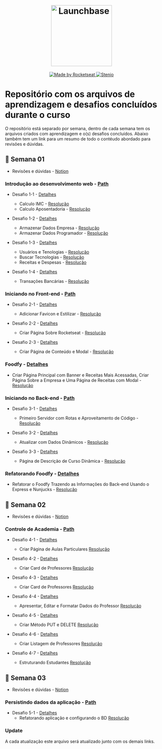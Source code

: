 <h1 align="center">
    <img alt="Launchbase" src="https://storage.googleapis.com/golden-wind/bootcamp-launchbase/logo.png" width="200px" />
</h1>

<p align="center">

  <a href="https://rocketseat.com.br">
    <img alt="Made by Rocketseat" src="https://img.shields.io/badge/made%20by-Rocketseat-%23F8952D">
  </a>

  <a href="https://www.linkedin.com/in/steniooliv/" >
    <img alt="Stenio" src="https://img.shields.io/badge/steniooliv-in-%230072b1">
  </a>

</p>

# Repositório com os arquivos de aprendizagem e desafios concluídos durante o curso
O repositório está separado por semana, dentro de cada semana tem os arquivos criados com aprendizagem e o(s) desafios concluídos.
Abaixo também tem um link para um resumo de todo o contéudo abordado para revisões e dúvidas.

## :calendar: Semana 01
- Revisões e dúvidas - [Notion](https://www.notion.so/Semana-01-b0bb93458edd4d56b0055cfc54e6483f)

### Introdução ao desenvolvimento web - [Path](https://github.com/steniooliv/launchbase/tree/master/semana01/intro)

- Desafio 1-1 - [Detalhes](https://github.com/Rocketseat/bootcamp-launchbase-desafios-01/blob/master/desafios/01-1-primeiros-passos-com-js.md)
    - Calculo IMC - [Resolução](https://github.com/steniooliv/launchbase/blob/master/semana01/intro/desafio1-1/imc.js)
    - Calculo Aposentadoria - [Resolução](https://github.com/steniooliv/launchbase/blob/master/semana01//intro/desafio1-1/aposentadoria.js)

- Desafio 1-2 - [Detalhes](https://github.com/Rocketseat/bootcamp-launchbase-desafios-01/blob/master/desafios/01-2-lidando-com-objetos-e-vetores.md)
    - Armazenar Dados Empresa - [Resolução](https://github.com/steniooliv/launchbase/blob/master/semana01/intro/desafio1-2/empresa.js)
    - Armazenar Dados Programador - [Resolução](https://github.com/steniooliv/launchbase/blob/master/semana01/intro/desafio1-2/programador.js)

- Desafio 1-3 - [Detalhes](https://github.com/Rocketseat/bootcamp-launchbase-desafios-01/blob/master/desafios/01-3-funcoes-e-estruturas-de-repeticao.md)
    - Usuários e Tenologias - [Resolução](https://github.com/steniooliv/launchbase/blob/master/semana01/intro/desafio1-3/usuarios.js)
    - Buscar Tecnologias - [Resolução](https://github.com/steniooliv/launchbase/blob/master/semana01/intro/desafio1-3/tecnologia.js)
    - Receitas e Despesas - [Resolução](https://github.com/steniooliv/launchbase/blob/master/semana01/intro/desafio1-3/despesas-receitas.js)

- Desafio 1-4 - [Detalhes](https://github.com/Rocketseat/bootcamp-launchbase-desafios-01/blob/master/desafios/01-4-aplicacao-operacoes-bancarias.md)
    - Transações Bancárias - [Resolução](https://github.com/steniooliv/launchbase/blob/master/semana01/intro/desafio1-4/transacoes.js)

### Iniciando no Front-end - [Path](https://github.com/steniooliv/launchbase/tree/master/semana01/frontend)

- Desafio 2-1 - [Detalhes](https://github.com/Rocketseat/bootcamp-launchbase-desafios-02/blob/master/desafios/02-1-primeiro-html.md)
    - Adicionar Favicon e Estilizar - [Resolução](https://github.com/steniooliv/launchbase/blob/master/semana01/frontend/desafio2-1/desafio2-1.html)

- Desafio 2-2 - [Detalhes](https://github.com/Rocketseat/bootcamp-launchbase-desafios-02/blob/master/desafios/02-2-pagina-descricao.md)
    - Criar Página Sobre Rocketseat - [Resolução](https://github.com/steniooliv/launchbase/blob/master/semana01/frontend/desafio2-2/desafio2-2.html)
    
- Desafio 2-3 - [Detalhes](https://github.com/Rocketseat/bootcamp-launchbase-desafios-02/blob/master/desafios/02-3-pagina-cursos-e-iframe.md)
    - Criar Página de Conteúdo e Modal - [Resolução](https://github.com/steniooliv/launchbase/blob/master/semana01/frontend/desafio2-3/desafio2-3.html)

### Foodfy - [Detalhes](https://github.com/Rocketseat/bootcamp-launchbase-desafios-02/blob/master/desafios/02-foodfy.md)

- Criar Página Principal com Banner e Receitas Mais Acessadas, Criar Página Sobre a Empresa e Uma Página de Receitas com Modal - [Resolução](https://github.com/steniooliv/launchbase/tree/master/semana01/foodfy)

### Iniciando no Back-end - [Path](https://github.com/steniooliv/launchbase/tree/master/semana01/backend)

- Desafio 3-1 - [Detalhes](https://github.com/Rocketseat/bootcamp-launchbase-desafios-03/blob/master/desafios/03-1-primeiro-servidor.md)
    - Primeiro Servidor com Rotas e Aproveitamento de Código - [Resolução](https://github.com/steniooliv/launchbase/tree/master/semana01/backend/desafio3-1)
    
- Desafio 3-2 - [Detalhes](https://github.com/Rocketseat/bootcamp-launchbase-desafios-03/blob/master/desafios/03-2-nunjucks-e-dados-dinamicos.md)
    - Atualizar com Dados Dinâmicos - [Resolução](https://github.com/steniooliv/launchbase/tree/master/semana01/backend/desafio3-2)
    
- Desafio 3-3 - [Detalhes](https://github.com/Rocketseat/bootcamp-launchbase-desafios-03/blob/master/desafios/03-3-pagina-descricao-curso.md)
    - Página de Descrição de Curso Dinâmica - [Resolução](https://github.com/steniooliv/launchbase/tree/master/semana01/backend/desafio3-3)

### Refatorando Foodfy - [Detalhes](https://github.com/Rocketseat/bootcamp-launchbase-desafios-03/blob/master/desafios/03-refatorando-foodfy.md)

- Refatorar o Foodfy Trazendo as Informações do Back-end Usando o Express e Nunjucks - [Resolução](https://github.com/steniooliv/launchbase/tree/foodfy-backend/semana01/foodfy)

## :calendar: Semana 02
- Revisões e dúvidas - [Notion](https://www.notion.so/Semana-02-36a584d8aefe448bb6c19ce67f2b4097)

### Controle de Academia - [Path](https://github.com/steniooliv/launchbase/tree/master/semana02/gym)

- Desafio 4-1 - [Detalhes](https://github.com/Rocketseat/bootcamp-launchbase-desafios-04/blob/master/desafios/04-1-header.md)
    - Criar Página de Aulas Particulares [Resolução](https://github.com/steniooliv/launchbase/tree/master/semana02/desafio4-1)

- Desafio 4-2 - [Detalhes](https://github.com/Rocketseat/bootcamp-launchbase-desafios-04/blob/master/desafios/04-2-card-teacher.md)
    - Criar Card de Professores [Resolução](https://github.com/steniooliv/launchbase/tree/master/semana02/desafio4-2)
    
- Desafio 4-3 - [Detalhes](https://github.com/Rocketseat/bootcamp-launchbase-desafios-04/blob/master/desafios/04-3-form-and-routes-teacher.md)
    - Criar Card de Professores [Resolução](https://github.com/steniooliv/launchbase/tree/master/semana02/desafio4-3)

- Desafio 4-4 - [Detalhes](https://github.com/Rocketseat/bootcamp-launchbase-desafios-04/blob/master/desafios/04-4-show-edit-format-teacher.md)
    - Apresentar, Editar e Formatar Dados do Professor [Resolução](https://github.com/steniooliv/launchbase/tree/master/semana02/desafio4-4)
    
- Desafio 4-5 - [Detalhes](https://github.com/Rocketseat/bootcamp-launchbase-desafios-04/blob/master/desafios/04-5-put-delete-teacher.md)
    - Criar Método PUT e DELETE [Resolução](https://github.com/steniooliv/launchbase/tree/master/semana02/desafio4-5)

- Desafio 4-6 - [Detalhes](https://github.com/Rocketseat/bootcamp-launchbase-desafios-04/blob/master/desafios/04-6-list-teachers.md)
    - Criar Listagem de Professores [Resolução](https://github.com/steniooliv/launchbase/tree/master/semana02/desafio4-6)

- Desafio 4-7 - [Detalhes](https://github.com/Rocketseat/bootcamp-launchbase-desafios-04/blob/master/desafios/04-7-students.md)
    - Estruturando Estudantes [Resolução](https://github.com/steniooliv/launchbase/tree/master/semana02/desafio4-7)

## :calendar: Semana 03
- Revisões e dúvidas - [Notion](https://www.notion.so/Semana-03-05aaa9402f6440019a33254160343ba9)

### Persistindo dados da aplicação - [Path](https://github.com/steniooliv/launchbase/tree/master/semana03/)

- Desafio 5-1 - [Detalhes](https://github.com/rocketseat-education/bootcamp-launchbase-desafios-05/blob/master/desafios/05-1-refatorando-aplicacao.md)
    - Refatorando aplicação e configurando o BD [Resolução](https://github.com/steniooliv/launchbase/tree/master/semana03/desafio5-1)

### Update
A cada atualização este arquivo será atualizado junto com os demais links.
